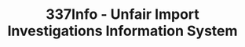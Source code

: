 ---
layout: default
bigquery: https://console.cloud.google.com/bigquery?p=patents-public-data&d=usitc_investigations&page=dataset&project=sheets-management-319211
citation: US International Trade Commission 337Info Unfair Import Investigations Information
  System
contributors: US International Trade Comission
cost: None
description: US International Trade Commission 337Info Unfair Import Investigations
  Information System contains data on investigations done under Section 337. Section
  337 declares the infringement of certain statutory intellectual property rights
  and other forms of unfair competition in import trade to be unlawful practices.
  Most Section 337 investigations involve allegations of patent or registered trademark
  infringement.
documentation: FAQ and tutorial available on the site
last_edit: Mon, 04 Apr 2022 19:10:40 GMT
location: https://pubapps2.usitc.gov/337external/
maintained_by: US International Trade Comission
schema_fields: '[''lastUpdated'', ''copyrightNumbers'', ''docketNo'', ''teoReliefGranted'',
  ''scheduledEndDateEvidHear'', ''title'', ''investigationType'', ''endDateMarkmanHearing'',
  ''patentNumbers'', ''id'', ''finalIdOnViolationDue'', ''issueDateOtherNonFinal'',
  ''finalDetNoViolation'', ''ouiiParticipation'', ''htsNumbers'', ''teoIdDueDate'',
  ''startDateMarkmanHearing'', ''dateComplaintFiled'', ''trademarkNumbers'', ''patentNumber'',
  ''investigationNo'', ''scheduledStartDateEvidHear'', ''aljAssigned'', ''currentStatus'',
  ''gcAttorney'', ''actualEndDateEvidHear'', ''publication_number'', ''investigationTermDate'',
  ''ouiiAttorney'', ''complainant'', ''currentActiveALJ'', ''finalIdOnViolationIssue'',
  ''internalRemand'', ''actualStartDateEvidHear'', ''dateOfPublicationFrNotice'',
  ''respondent'', ''teoIdIssueDate'', ''markmanHearing'', ''finalDetViolation'', ''cafcAppeals'',
  ''teoProceedingInvolved'', ''targetDate'', ''dateCreated'', ''reportingRequirements'',
  ''invUnfairAct'']'
shortname: unfair_import_investigations
tags:
- import
- legal
- trade
timeframe: 2008-2021 (prior to 2008 downloadable as a JSON file)
title: 337Info - Unfair Import Investigations Information System
uuid: 2721f5ec-e599-4890-9265-9706719fc71e
---